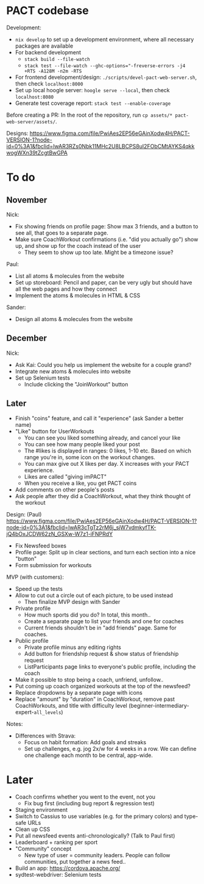 # PACT codebase

Development:
- `nix develop` to set up a development environment, where all necessary
  packages are available
- For backend development
  * `stack build --file-watch`
  * `stack test --file-watch --ghc-options="-freverse-errors -j4 +RTS -A128M
    -n2m -RTS`
- For frontend development/design: `./scripts/devel-pact-web-server.sh`, then
  check `localhost:8000`
- Set up local hoogle server: `hoogle serve --local`, then check
  `localhost:8080`
- Generate test coverage report: `stack test --enable-coverage`

Before creating a PR: In the root of the repository, run `cp assets/*
pact-web-server/assets/`.

Designs: https://www.figma.com/file/PwiAes2EP56eGAinXodw4H/PACT-VERSION-1?node-id=0%3A1&fbclid=IwAR3RZs0Nbk11MHc2U8LBCPS8uI2FObCMtAYKS4qkkwogWXn39tZcgtBwGPA

# To do

## November

Nick:
- Fix showing friends on profile page: Show max 3 friends, and a button to see
  all, that goes to a separate page.
- Make sure CoachWorkout confirmations (i.e. "did you actually go") show up, and
  show up for the coach instead of the user
  * They seem to show up too late. Might be a timezone issue?

Paul:
- List all atoms & molecules from the website
- Set up storeboard: Pencil and paper, can be very ugly but should have all the
  web pages and how they connect
- Implement the atoms & molecules in HTML & CSS

Sander:
- Design all atoms & molecules from the website

## December

Nick:
- Ask Kai: Could you help us implement the website for a couple grand?
- Integrate new atoms & molecules into website
- Set up Selenium tests
  * Include clicking the "JoinWorkout" button

## Later

- Finish "coins" feature, and call it "experience" (ask Sander a better name)
- "Like" button for UserWorkouts
  * You can see you liked something already, and cancel your like
  * You can see how many people liked your post
  * The #likes is displayed in ranges: 0 likes, 1-10 etc. Based on which range
    you're in, some icon on the workout changes.
  * You can max give out X likes per day. X increases with your PACT experience.
  * Likes are called "giving imPACT"
  * When you receive a like, you get PACT coins
- Add comments on other people's posts
- Ask people after they did a CoachWorkout, what they think thought of the
  workout

Design: (Paul)
https://www.figma.com/file/PwiAes2EP56eGAinXodw4H/PACT-VERSION-1?node-id=0%3A1&fbclid=IwAR3cTgTz2rM6j_sjW7vdmkyfTK-jQ4bOxJCDW62zN_GSXw-W7z1-iFNPRdY
- Fix Newsfeed boxes
- Profile page: Split up in clear sections, and turn each section into a nice
  "button"
- Form submission for workouts

MVP (with customers):
- Speed up the tests
- Allow to cut out a circle out of each picture, to be used instead
  * Then finalize MVP design with Sander
- Private profile
  * How much sports did you do? In total, this month..
  * Create a separate page to list your friends and one for coaches
  * Current friends shouldn't be in "add friends" page. Same for coaches.
- Public profile
  * Private profile minus any editing rights
  * Add button for friendship request & show status of friendship request
  * ListParticipants page links to everyone's public profile, including the
    coach
- Make it possible to stop being a coach, unfriend, unfollow..
- Put coming up coach organized workouts at the top of the newsfeed?
- Replace dropdowns by a separate page with icons
- Replace "amount" by "duration" in CoachWorkout, remove past CoachWorkouts, and
  title with difficulty level (beginner-intermediary-expert-`all_levels`)

Notes:
- Differences with Strava:
  * Focus on habit formation: Add goals and streaks
  * Set up challenges, e.g. jog 2x/w for 4 weeks in a row. We can define one
    challenge each month to be central, app-wide.

# Later

- Coach confirms whether you went to the event, not you
  * Fix bug first (including bug report & regression test)
- Staging environment
- Switch to Cassius to use variables (e.g. for the primary colors) and type-safe
  URLs
- Clean up CSS
- Put all newsfeed events anti-chronologically? (Talk to Paul first)
- Leaderboard + ranking per sport
- "Community" concept
  * New type of user = community leaders. People can follow communities, put
    together a news feed..
- Build an app: https://cordova.apache.org/
- sydtest-webdriver: Selenium tests



